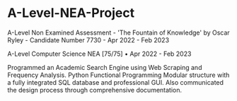 # A-Level-NEA-Project
A-Level Non Examined Assessment - 'The Fountain of Knowledge' by Oscar Ryley - Candidate Number 7730 - Apr 2022 - Feb 2023

A-Level Computer Science NEA [75/75] • Apr 2022 - Feb 2023

Programmed an Academic Search Engine using Web Scraping and Frequency Analysis. Python Functional Programming Modular structure with a fully integrated SQL database and professional GUI. Also communicated the design process through comprehensive documentation.
